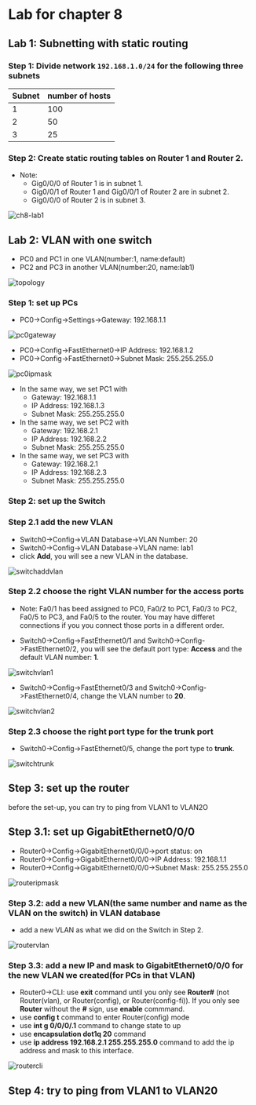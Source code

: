 # Lab for chapter 8
## Lab 1: Subnetting with static routing
### Step 1: Divide network `192.168.1.0/24` for the following three subnets
|Subnet|number of hosts|
|----|----|
|1|100|
|2|50|
|3|25|
### Step 2: Create static routing tables on Router 1 and Router 2.
+ Note: 
  - Gig0/0/0 of Router 1 is in subnet 1.
  - Gig0/0/1 of Router 1 and Gig0/0/1 of Router 2 are in subnet 2.
  - Gig0/0/0 of Router 2 is in subnet 3.

![ch8-lab1](../Resources/ch8-lab1.png)


## Lab 2: VLAN with one switch
+ PC0 and PC1 in one VLAN(number:1, name:default)
+ PC2 and PC3 in another VLAN(number:20, name:lab1)

![topology](../Resources/lab8-topology.png)

### Step 1: set up PCs
+ PC0->Config->Settings->Gateway: 192.168.1.1

![pc0gateway](../Resources/lab8-pc0gateway.png)

+ PC0->Config->FastEthernet0->IP Address: 192.168.1.2
+ PC0->Config->FastEthernet0->Subnet Mask: 255.255.255.0

![pc0ipmask](../Resources/lab8-pc0ipmask.png)

+ In the same way, we set PC1 with 
  - Gateway: 192.168.1.1
  - IP Address: 192.168.1.3
  - Subnet Mask: 255.255.255.0
+ In the same way, we set PC2 with 
  - Gateway: 192.168.2.1
  - IP Address: 192.168.2.2
  - Subnet Mask: 255.255.255.0
+ In the same way, we set PC3 with 
  - Gateway: 192.168.2.1
  - IP Address: 192.168.2.3
  - Subnet Mask: 255.255.255.0
  
### Step 2: set up the Switch
### Step 2.1 add the new VLAN
+ Switch0->Config->VLAN Database->VLAN Number: 20
+ Switch0->Config->VLAN Database->VLAN name: lab1
+ click **Add**, you will see a new VLAN in the database.

![switchaddvlan](../Resources/lab8-switchaddvlan.png)

### Step 2.2 choose the right VLAN number for the access ports
+ Note: Fa0/1 has beed assigned to PC0,  Fa0/2 to PC1, Fa0/3 to PC2, Fa0/5 to PC3, and Fa0/5 to the router. You may have differet connections if you you connect those ports in a different order.

+ Switch0->Config->FastEthernet0/1 and Switch0->Config->FastEthernet0/2, you will see the default port type: **Access** and the default VLAN number: **1**.

![switchvlan1](../Resources/lab8-switchvlan1.png)

+ Switch0->Config->FastEthernet0/3 and Switch0->Config->FastEthernet0/4, change the VLAN number to **20**.

![switchvlan2](../Resources/lab8-switchvlan2.png)

### Step 2.3 choose the right port type for the trunk port
+ Switch0->Config->FastEthernet0/5, change the port type to **trunk**.

![switchtrunk](../Resources/lab8-switchtrunk.png)

## Step 3: set up the router
before the set-up, you can try to ping from VLAN1 to VLAN2O
## Step 3.1: set up GigabitEthernet0/0/0
+ Router0->Config->GigabitEthernet0/0/0->port status: on
+ Router0->Config->GigabitEthernet0/0/0->IP Address: 192.168.1.1
+ Router0->Config->GigabitEthernet0/0/0->Subnet Mask: 255.255.255.0

![routeripmask](../Resources/lab8-routeripmask.png)

### Step 3.2: add a new VLAN(the same number and name as the VLAN on the switch) in VLAN database
+ add a new VLAN as what we did on the Switch in Step 2.

![routervlan](../Resources/lab8-routervlan.png)

### Step 3.3: add a new IP and mask to GigabitEthernet0/0/0 for the new VLAN we created(for PCs in that VLAN)
+ Router0->CLI: use **exit** command until you only see **Router#** (not Router(vlan), or Router(config), or Router(config-fi)). If you only see **Router** without the **#** sign, use **enable** commmand.
+ use **config t** command to enter Router(config) mode
+ use **int g 0/0/0/.1** command to change state to up
+ use **encapsulation dot1q 20** command
+ use **ip address 192.168.2.1 255.255.255.0** command to add the ip address and mask to this interface.

![routercli](../Resources/lab8-routercli.png)


## Step 4: try to ping from VLAN1 to VLAN20
